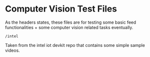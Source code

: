 # Computer Vision Test Files
As the headers states, these files are for testing some basic feed
functionalities + some computer vision related tasks eventually.

```
/intel
```
Taken from the intel iot devkit repo that contains some simple
sample videos.

